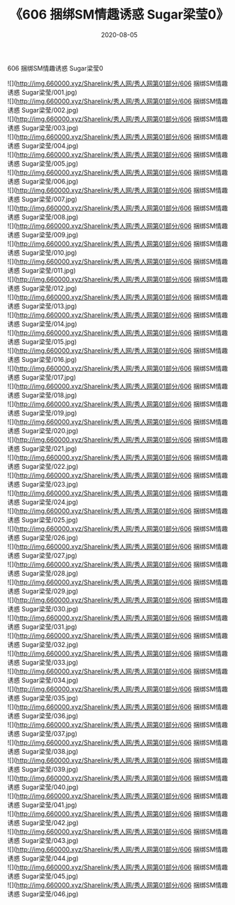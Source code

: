 ﻿---
layout: post
title:  《606 捆绑SM情趣诱惑 Sugar梁莹0》
date:   2020-08-05
img: http://img.660000.xyz/Sharelink/秀人网/秀人网第01部分/606 捆绑SM情趣诱惑 Sugar梁莹0/000.jpg
categories: [美女, 清纯, 唯美]
---

606 捆绑SM情趣诱惑 Sugar梁莹0

  ![](http://img.660000.xyz/Sharelink/秀人网/秀人网第01部分/606 捆绑SM情趣诱惑 Sugar梁莹/001.jpg) <br> ![](http://img.660000.xyz/Sharelink/秀人网/秀人网第01部分/606 捆绑SM情趣诱惑 Sugar梁莹/002.jpg) <br> ![](http://img.660000.xyz/Sharelink/秀人网/秀人网第01部分/606 捆绑SM情趣诱惑 Sugar梁莹/003.jpg) <br> ![](http://img.660000.xyz/Sharelink/秀人网/秀人网第01部分/606 捆绑SM情趣诱惑 Sugar梁莹/004.jpg) <br> ![](http://img.660000.xyz/Sharelink/秀人网/秀人网第01部分/606 捆绑SM情趣诱惑 Sugar梁莹/005.jpg) <br> ![](http://img.660000.xyz/Sharelink/秀人网/秀人网第01部分/606 捆绑SM情趣诱惑 Sugar梁莹/006.jpg) <br> ![](http://img.660000.xyz/Sharelink/秀人网/秀人网第01部分/606 捆绑SM情趣诱惑 Sugar梁莹/007.jpg) <br> ![](http://img.660000.xyz/Sharelink/秀人网/秀人网第01部分/606 捆绑SM情趣诱惑 Sugar梁莹/008.jpg) <br> ![](http://img.660000.xyz/Sharelink/秀人网/秀人网第01部分/606 捆绑SM情趣诱惑 Sugar梁莹/009.jpg) <br> ![](http://img.660000.xyz/Sharelink/秀人网/秀人网第01部分/606 捆绑SM情趣诱惑 Sugar梁莹/010.jpg) <br> ![](http://img.660000.xyz/Sharelink/秀人网/秀人网第01部分/606 捆绑SM情趣诱惑 Sugar梁莹/011.jpg) <br> ![](http://img.660000.xyz/Sharelink/秀人网/秀人网第01部分/606 捆绑SM情趣诱惑 Sugar梁莹/012.jpg) <br> ![](http://img.660000.xyz/Sharelink/秀人网/秀人网第01部分/606 捆绑SM情趣诱惑 Sugar梁莹/013.jpg) <br> ![](http://img.660000.xyz/Sharelink/秀人网/秀人网第01部分/606 捆绑SM情趣诱惑 Sugar梁莹/014.jpg) <br> ![](http://img.660000.xyz/Sharelink/秀人网/秀人网第01部分/606 捆绑SM情趣诱惑 Sugar梁莹/015.jpg) <br> ![](http://img.660000.xyz/Sharelink/秀人网/秀人网第01部分/606 捆绑SM情趣诱惑 Sugar梁莹/016.jpg) <br> ![](http://img.660000.xyz/Sharelink/秀人网/秀人网第01部分/606 捆绑SM情趣诱惑 Sugar梁莹/017.jpg) <br> ![](http://img.660000.xyz/Sharelink/秀人网/秀人网第01部分/606 捆绑SM情趣诱惑 Sugar梁莹/018.jpg) <br> ![](http://img.660000.xyz/Sharelink/秀人网/秀人网第01部分/606 捆绑SM情趣诱惑 Sugar梁莹/019.jpg) <br> ![](http://img.660000.xyz/Sharelink/秀人网/秀人网第01部分/606 捆绑SM情趣诱惑 Sugar梁莹/020.jpg) <br> ![](http://img.660000.xyz/Sharelink/秀人网/秀人网第01部分/606 捆绑SM情趣诱惑 Sugar梁莹/021.jpg) <br> ![](http://img.660000.xyz/Sharelink/秀人网/秀人网第01部分/606 捆绑SM情趣诱惑 Sugar梁莹/022.jpg) <br> ![](http://img.660000.xyz/Sharelink/秀人网/秀人网第01部分/606 捆绑SM情趣诱惑 Sugar梁莹/023.jpg) <br> ![](http://img.660000.xyz/Sharelink/秀人网/秀人网第01部分/606 捆绑SM情趣诱惑 Sugar梁莹/024.jpg) <br> ![](http://img.660000.xyz/Sharelink/秀人网/秀人网第01部分/606 捆绑SM情趣诱惑 Sugar梁莹/025.jpg) <br> ![](http://img.660000.xyz/Sharelink/秀人网/秀人网第01部分/606 捆绑SM情趣诱惑 Sugar梁莹/026.jpg) <br> ![](http://img.660000.xyz/Sharelink/秀人网/秀人网第01部分/606 捆绑SM情趣诱惑 Sugar梁莹/027.jpg) <br> ![](http://img.660000.xyz/Sharelink/秀人网/秀人网第01部分/606 捆绑SM情趣诱惑 Sugar梁莹/028.jpg) <br> ![](http://img.660000.xyz/Sharelink/秀人网/秀人网第01部分/606 捆绑SM情趣诱惑 Sugar梁莹/029.jpg) <br> ![](http://img.660000.xyz/Sharelink/秀人网/秀人网第01部分/606 捆绑SM情趣诱惑 Sugar梁莹/030.jpg) <br> ![](http://img.660000.xyz/Sharelink/秀人网/秀人网第01部分/606 捆绑SM情趣诱惑 Sugar梁莹/031.jpg) <br> ![](http://img.660000.xyz/Sharelink/秀人网/秀人网第01部分/606 捆绑SM情趣诱惑 Sugar梁莹/032.jpg) <br> ![](http://img.660000.xyz/Sharelink/秀人网/秀人网第01部分/606 捆绑SM情趣诱惑 Sugar梁莹/033.jpg) <br> ![](http://img.660000.xyz/Sharelink/秀人网/秀人网第01部分/606 捆绑SM情趣诱惑 Sugar梁莹/034.jpg) <br> ![](http://img.660000.xyz/Sharelink/秀人网/秀人网第01部分/606 捆绑SM情趣诱惑 Sugar梁莹/035.jpg) <br> ![](http://img.660000.xyz/Sharelink/秀人网/秀人网第01部分/606 捆绑SM情趣诱惑 Sugar梁莹/036.jpg) <br> ![](http://img.660000.xyz/Sharelink/秀人网/秀人网第01部分/606 捆绑SM情趣诱惑 Sugar梁莹/037.jpg) <br> ![](http://img.660000.xyz/Sharelink/秀人网/秀人网第01部分/606 捆绑SM情趣诱惑 Sugar梁莹/038.jpg) <br> ![](http://img.660000.xyz/Sharelink/秀人网/秀人网第01部分/606 捆绑SM情趣诱惑 Sugar梁莹/039.jpg) <br> ![](http://img.660000.xyz/Sharelink/秀人网/秀人网第01部分/606 捆绑SM情趣诱惑 Sugar梁莹/040.jpg) <br> ![](http://img.660000.xyz/Sharelink/秀人网/秀人网第01部分/606 捆绑SM情趣诱惑 Sugar梁莹/041.jpg) <br> ![](http://img.660000.xyz/Sharelink/秀人网/秀人网第01部分/606 捆绑SM情趣诱惑 Sugar梁莹/042.jpg) <br> ![](http://img.660000.xyz/Sharelink/秀人网/秀人网第01部分/606 捆绑SM情趣诱惑 Sugar梁莹/043.jpg) <br> ![](http://img.660000.xyz/Sharelink/秀人网/秀人网第01部分/606 捆绑SM情趣诱惑 Sugar梁莹/044.jpg) <br> ![](http://img.660000.xyz/Sharelink/秀人网/秀人网第01部分/606 捆绑SM情趣诱惑 Sugar梁莹/045.jpg) <br> ![](http://img.660000.xyz/Sharelink/秀人网/秀人网第01部分/606 捆绑SM情趣诱惑 Sugar梁莹/046.jpg) <br>